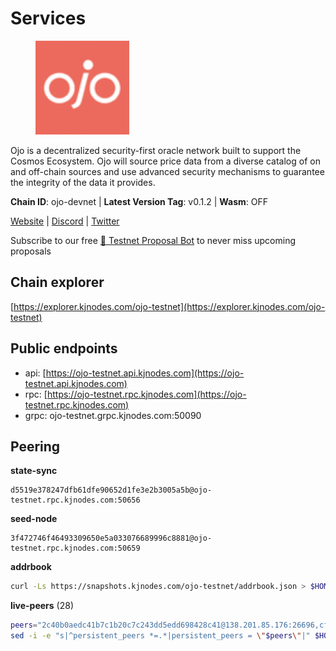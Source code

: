# Services

<figure><img src="https://raw.githubusercontent.com/kj89/cosmos-images/main/logos/ojo.png" width="150" alt=""><figcaption></figcaption></figure>

Ojo is a decentralized security-first oracle network built  to support the Cosmos Ecosystem. Ojo will source price data  from a diverse catalog of on and off-chain sources and use  advanced security mechanisms to guarantee the integrity of the data it provides.

**Chain ID**: ojo-devnet | **Latest Version Tag**: v0.1.2 | **Wasm**: OFF

[Website](https://ojo.network) | [Discord](https://discord.gg/fd8Yrex8nC) | [Twitter](https://twitter.com/ojo_network)



Subscribe to our free [🤖 Testnet Proposal Bot](https://t.me/kjnodes_testnet_proposal_bot) to never miss upcoming proposals


## Chain explorer
[https://explorer.kjnodes.com/ojo-testnet](https://explorer.kjnodes.com/ojo-testnet)

## Public endpoints

* api: [https://ojo-testnet.api.kjnodes.com](https://ojo-testnet.api.kjnodes.com)
* rpc: [https://ojo-testnet.rpc.kjnodes.com](https://ojo-testnet.rpc.kjnodes.com)
* grpc: ojo-testnet.grpc.kjnodes.com:50090

## Peering

**state-sync**

```text
d5519e378247dfb61dfe90652d1fe3e2b3005a5b@ojo-testnet.rpc.kjnodes.com:50656
```

**seed-node**

```text
3f472746f46493309650e5a033076689996c8881@ojo-testnet.rpc.kjnodes.com:50659
```

**addrbook**
```bash
curl -Ls https://snapshots.kjnodes.com/ojo-testnet/addrbook.json > $HOME/.ojo/config/addrbook.json
```

**live-peers** (28)
```bash
peers="2c40b0aedc41b7c1b20c7c243dd5edd698428c41@138.201.85.176:26696,cf2de6fcee7dd1e7bbe3413e9c182481f49eede0@65.108.9.164:21656,9a60cf2bb51eed575d58170fcc55901fb99b40a0@194.163.148.202:50656,98981d7eef057a01274473363addb7f0b17e06fa@84.21.171.25:26656,c735f993287716ca1c358e9fe104dc570cf2ef3c@176.37.119.156:26694,9ea0473b3684dbf1f2cf194f69f746566dab6760@78.46.99.50:22656,d5519e378247dfb61dfe90652d1fe3e2b3005a5b@65.109.68.190:50656,5c2a752c9b1952dbed075c56c600c3a79b58c395@95.214.52.139:27226,978cf9aca38f819fd8189272379fc3c2ae2682a8@213.239.218.210:56656,315350f9d96426d4a025dbdecae84ceca64d1638@95.217.40.230:56656,0d4dc8d9e80df99fdf7fbb0e44fbe55e0f8dde28@65.108.205.47:14756,eddfe8bf3c478fdd0281808371f9d9d1a3d63308@157.90.208.222:60956,2f739fc450015f90acc7f7199e77780d07616257@65.109.90.171:36656,b133dde2713a216a017399920419fcb1e084cdb2@136.243.88.91:7330,69774d64905bb33ea805228ac875835aea09f25a@185.217.198.141:26656,11bb322f6396a1ca67717cf162385ed250503e28@154.12.253.123:36656,7186f24ace7f4f2606f56f750c2684d387dc39ac@65.108.231.124:12656,7416a65de3cc548a537dbb8bdf93dbd83fe401d2@78.107.234.44:26656,50e9bd8647571268df2313df6c46ba9960c9f40e@178.128.88.30:26656,41d974f9a97209a401546a61ea2638a0f8071d79@178.18.252.10:26656,f63f353c1e8b47b6fe1cbbda91b5a91673c155b3@89.163.132.156:36656,ae3621c022cddc8c05d7640c14147d257746fb74@185.215.166.73:26656,a23cc4cbb09108bc9af380083108262454539aeb@35.215.116.65:26656,66b140833cba7cadd92d544088d735e219adbf01@65.108.226.183:21656,fee808fc235e2f345caaaee1d65f818d710f6433@213.137.237.201:26656,f3e3a1d7684f3af1d434596e9b70ab21f4d67838@165.232.119.140:26656,bef511f2c5244e6603bd74295e2dffb126d04f41@158.101.208.86:26656,b314955720069e8c98acf1cf1e896b68a3e306f9@65.108.4.161:27656"
sed -i -e "s|^persistent_peers *=.*|persistent_peers = \"$peers\"|" $HOME/.ojo/config/config.toml
```
